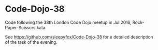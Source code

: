 # Code-Dojo-38
Code following the 38th London Code Dojo meetup in Jul 2016, Rock-Paper-Scissors kata

See https://github.com/sleepyfox/Code-Dojo-38 for a detailed description of the task of the evening.

